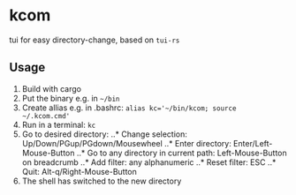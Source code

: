 # kcom
tui for easy directory-change, based on `tui-rs`

## Usage

1. Build with cargo
2. Put the binary e.g. in `~/bin`
3. Create allias e.g. in .bashrc: `alias kc='~/bin/kcom; source ~/.kcom.cmd'`
4. Run in a terminal: `kc`
5. Go to desired directory:
..* Change selection: Up/Down/PGup/PGdown/Mousewheel
..* Enter directory: Enter/Left-Mouse-Button
..* Go to any directory in current path: Left-Mouse-Button on breadcrumb
..* Add filter: any alphanumeric
..* Reset filter: ESC
..* Quit: Alt-q/Right-Mouse-Button
8. The shell has switched to the new directory
